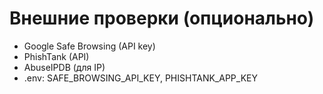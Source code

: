# Внешние проверки (опционально)

- Google Safe Browsing (API key)
- PhishTank (API)
- AbuseIPDB (для IP)
- .env: SAFE_BROWSING_API_KEY, PHISHTANK_APP_KEY
